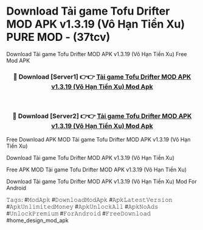 # Download Tải game Tofu Drifter MOD APK v1.3.19 (Vô Hạn Tiền Xu) PURE MOD - (37tcv)
Download Tải game Tofu Drifter MOD APK v1.3.19 (Vô Hạn Tiền Xu) Free Mod APK

<div align="center">
<h3>🔴 Download [Server1] 👉👉 <a href="https://apk-comot.site?title=Tải_game_Tofu_Drifter_MOD_APK_v1.3.19_(Vô_Hạn_Tiền_Xu)">Tải game Tofu Drifter MOD APK v1.3.19 (Vô Hạn Tiền Xu) Mod Apk</a></h3><br>

<h3>🔴 Download [Server2] 👉👉 <a href="https://apk-comot.site?title=Tải_game_Tofu_Drifter_MOD_APK_v1.3.19_(Vô_Hạn_Tiền_Xu)">Tải game Tofu Drifter MOD APK v1.3.19 (Vô Hạn Tiền Xu) Mod Apk</a></h3>
</div>


Free Download APK MOD Tải game Tofu Drifter MOD APK v1.3.19 (Vô Hạn Tiền Xu)

Download Tải game Tofu Drifter MOD APK v1.3.19 (Vô Hạn Tiền Xu) 

Free APK MOD Tải game Tofu Drifter MOD APK v1.3.19 (Vô Hạn Tiền Xu) 

Download Tải game Tofu Drifter MOD APK v1.3.19 (Vô Hạn Tiền Xu) Mod For Android

𝚃𝚊𝚐𝚜: #𝙼𝚘𝚍𝙰𝚙𝚔 #𝙳𝚘𝚠𝚗𝚕𝚘𝚊𝚍𝙼𝚘𝚍𝙰𝚙𝚔 #𝙰𝚙𝚔𝙻𝚊𝚝𝚎𝚜𝚝𝚅𝚎𝚛𝚜𝚒𝚘𝚗 #𝙰𝚙𝚔𝚄𝚗𝚕𝚒𝚖𝚒𝚝𝚎𝚍𝙼𝚘𝚗𝚎𝚢 #𝙰𝚙𝚔𝚄𝚗𝚕𝚘𝚌𝚔𝙰𝚕𝚕 #𝙰𝚙𝚔𝙽𝚘𝙰𝚍𝚜 #𝚄𝚗𝚕𝚘𝚌𝚔𝙿𝚛𝚎𝚖𝚒𝚞𝚖 #𝙵𝚘𝚛𝙰𝚗𝚍𝚛𝚘𝚒𝚍 #𝙵𝚛𝚎𝚎𝙳𝚘𝚠𝚗𝚕𝚘𝚊𝚍 #home_design_mod_apk